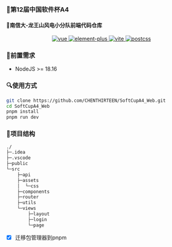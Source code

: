 ### :house_with_garden:第12届中国软件杯A4
#### :school:南信大-龙王山风电小分队前端代码仓库



<p align="center">
    <a href="https://github.com/vuejs/vue-next">
        <img src="https://img.shields.io/badge/vue3-3.2.31-brightgreen.svg" alt="vue">
    </a>
    <a href="https://github.com/element-plus/element-plus">
        <img src="https://img.shields.io/badge/elementPlus-2.3.6-brightgreen.svg" alt="element-plus">
    </a>
    <a href="https://github.com/vitejs/vite">
        <img src="https://img.shields.io/badge/vite-4.1.0-brightgreen.svg" alt="vite">
    </a>
    <a href="https://github.com/postcss/postcss">
        <img src="https://img.shields.io/badge/postcss-8.4.24-brightgreen.svg" alt="postcss">
    </a>
</p>

### **:bread:前置需求**
+ NodeJS >= 18.16

### :mag:使用方式
```bash
git clone https://github.com/CHENTHIRTEEN/SoftCupA4_Web.git
cd SoftCupA4_Web
pnpm install
pnpm run dev
```

### :open_file_folder:项目结构
```bash
./
├─.idea
├─.vscode
├─public
└─src
    ├─api
    ├─assets
    │  └─css
    ├─components
    ├─router
    ├─utils
    └─views
        ├─layout
        ├─login
        └─page
```

- [x] 迁移包管理器到pnpm